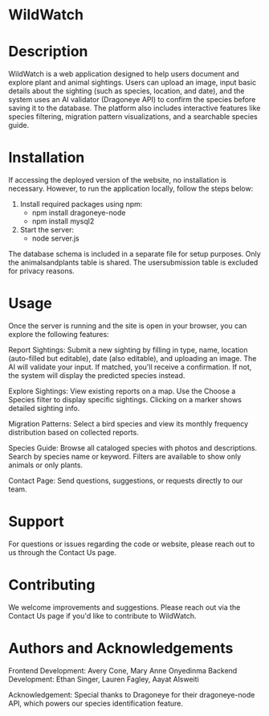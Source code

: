 # WildWatch

# Description
WildWatch is a web application designed to help users document and explore plant and animal sightings. Users can upload an image, input basic details about the sighting (such as species, location, and date), and the system uses an AI validator (Dragoneye API) to confirm the species before saving it to the database. The platform also includes interactive features like species filtering, migration pattern visualizations, and a searchable species guide.

# Installation
If accessing the deployed version of the website, no installation is necessary. However, to run the application locally, follow the steps below:
1. Install required packages using npm:
   - npm install dragoneye-node
   - npm install mysql2
2. Start the server:
   - node server.js

The database schema is included in a separate file for setup purposes. Only the animalsandplants table is shared. The usersubmission table is excluded for privacy reasons.

# Usage
Once the server is running and the site is open in your browser, you can explore the following features:

Report Sightings: Submit a new sighting by filling in type, name, location (auto-filled but editable), date (also editable), and uploading an image. The AI will validate your input. If matched, you'll receive a confirmation. If not, the system will display the predicted species instead.

Explore Sightings: View existing reports on a map. Use the Choose a Species filter to display specific sightings. Clicking on a marker shows detailed sighting info.

Migration Patterns: Select a bird species and view its monthly frequency distribution based on collected reports.

Species Guide: Browse all cataloged species with photos and descriptions. Search by species name or keyword. Filters are available to show only animals or only plants.

Contact Page: Send questions, suggestions, or requests directly to our team.

# Support
For questions or issues regarding the code or website, please reach out to us through the Contact Us page.

# Contributing
We welcome improvements and suggestions. Please reach out via the Contact Us page if you'd like to contribute to WildWatch.

# Authors and Acknowledgements
Frontend Development: Avery Cone, Mary Anne Onyedinma
Backend Development: Ethan Singer, Lauren Fagley, Aayat Alsweiti

Acknowledgement: Special thanks to Dragoneye for their dragoneye-node API, which powers our species identification feature.